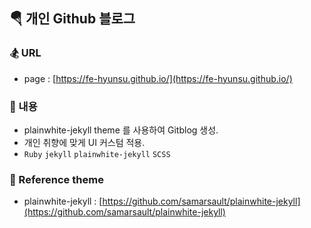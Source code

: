 ## 🪂 개인 Github 블로그

### 🏂 URL

- page : [https://fe-hyunsu.github.io/](https://fe-hyunsu.github.io/)

### 🪬 내용

- plainwhite-jekyll theme 를 사용하여 Gitblog 생성.
- 개인 취향에 맞게 UI 커스텀 적용.
- `Ruby` `jekyll` `plainwhite-jekyll` `SCSS`

### 🥾 Reference theme

- plainwhite-jekyll : [https://github.com/samarsault/plainwhite-jekyll](https://github.com/samarsault/plainwhite-jekyll)

